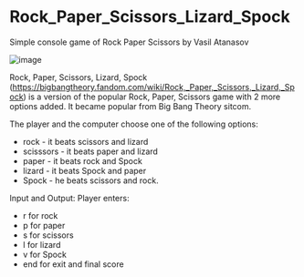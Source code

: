 # Rock_Paper_Scissors_Lizard_Spock
Simple console game of Rock Paper Scissors by Vasil Atanasov


![image](https://user-images.githubusercontent.com/119658211/213860261-2d3cf60a-b384-41c5-8e44-c9148dc28df1.png)

Rock, Paper, Scissors, Lizard, Spock (https://bigbangtheory.fandom.com/wiki/Rock,_Paper,_Scissors,_Lizard,_Spock) is a version of the popular Rock, Paper, Scissors game with 2 more options added. It became popular from Big Bang Theory sitcom.

The player and the computer choose one of the following options:
* rock - it beats scissors and lizard
* scisssors - it beats paper and lizard
* paper - it beats rock and Spock
* lizard - it beats Spock and paper
* Spock - he beats scissors and rock.


Input and Output:
Player enters:
* r for rock
* p for paper
* s for scissors
* l for lizard
* v for Spock
* end for exit and final score
